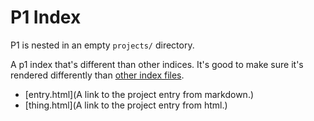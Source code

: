 # P1 Index

P1 is nested in an empty `projects/` directory.

A p1 index that's different than other indices. It's good to make sure it's rendered differently than [other index files](/../../index.html).

* [entry.html](A link to the project entry from markdown.)
* [thing.html](A link to the project entry from html.)
